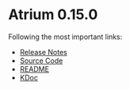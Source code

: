 # Atrium 0.15.0

Following the most important links:
- [Release Notes](https://github.com/robstoll/atrium/releases/tag/v0.15.0)
- [Source Code](https://github.com/robstoll/atrium/tree/v0.15.0)
- [README](https://github.com/robstoll/atrium/blob/v0.15.0/README.md)
- [KDoc](doc)